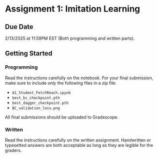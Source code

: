 # Assignment 1: Imitation Learning

## Due Date
2/13/2025 at 11:59PM EST (Both programming and written parts).

## Getting Started
### Programming
Read the instructions carefully on the notebook. For your final submission, make sure to include *only* the following files in a zip file:
- `A1_Student_FetchReach.ipynb`
- `best_bc_checkpoint.pth` 
- `best_dagger_checkpoint.pth`
- `BC_validation_loss.png`

All final submissions should be uploaded to Gradescope.


### Written
Read the instructions carefully on the written assignment. Handwritten or typesetted answers are both acceptable as long as they are legible for the graders.